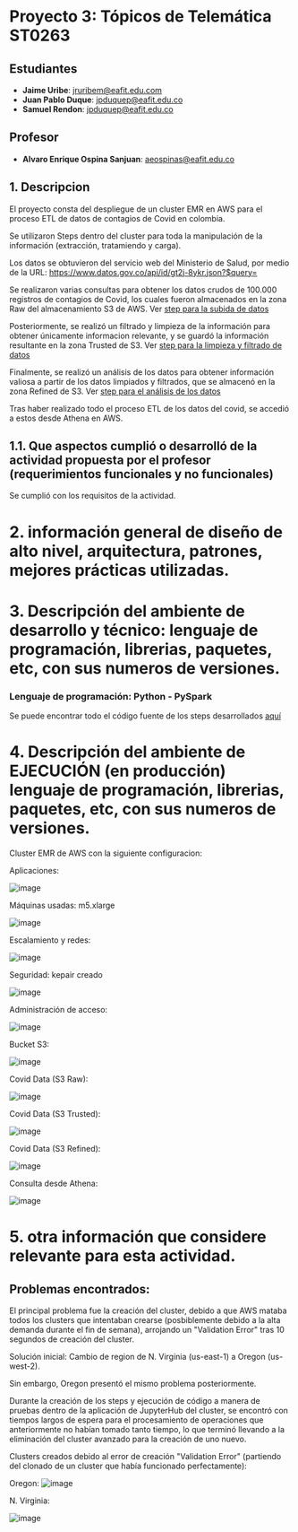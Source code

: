 # Proyecto 3: Tópicos de Telemática ST0263

## Estudiantes
- **Jaime Uribe**: jruribem@eafit.edu.com
- **Juan Pablo Duque**: jpduquep@eafit.edu.co
- **Samuel Rendon**: jpduquep@eafit.edu.co

## Profesor
- **Alvaro Enrique Ospina Sanjuan**: aeospinas@eafit.edu.co

## 1. Descripcion
El proyecto consta del despliegue de un cluster EMR en AWS para el proceso ETL de datos de contagios de Covid en colombia.

Se utilizaron Steps dentro del cluster para toda la manipulación de la información (extracción, tratamiendo y carga).

Los datos se obtuvieron del servicio web del Ministerio de Salud, por medio de la URL: https://www.datos.gov.co/api/id/gt2j-8ykr.json?$query=

Se realizaron varias consultas para obtener los datos crudos de 100.000 registros de contagios de Covid, los cuales fueron almacenados en la zona Raw del almacenamiento S3 de AWS.
Ver [step para la subida de datos](steps/upload_data_step.py)

Posteriormente, se realizó un filtrado y limpieza de la información para obtener únicamente informacion relevante, y se guardó la información resultante en la zona Trusted de S3.
Ver [step para la limpieza y filtrado de datos](steps/filter_and_clean_data_step.py)

Finalmente, se realizó un análisis de los datos para obtener información valiosa a partir de los datos limpiados y filtrados, que se almacenó en la zona Refined de S3.
Ver [step para el análisis de los datos](steps/data_analysis_step.py)


Tras haber realizado todo el proceso ETL de los datos del covid, se accedió a estos desde Athena en AWS.

## 1.1. Que aspectos cumplió o desarrolló de la actividad propuesta por el profesor (requerimientos funcionales y no funcionales)

Se cumplió con los requisitos de la actividad.


# 2. información general de diseño de alto nivel, arquitectura, patrones, mejores prácticas utilizadas.

# 3. Descripción del ambiente de desarrollo y técnico: lenguaje de programación, librerias, paquetes, etc, con sus numeros de versiones.

### Lenguaje de programación: Python  -  PySpark

Se puede encontrar todo el código fuente de los steps desarrollados [aquí](steps/)

# 4. Descripción del ambiente de EJECUCIÓN (en producción) lenguaje de programación, librerias, paquetes, etc, con sus numeros de versiones.

Cluster EMR de AWS con la siguiente configuracion:

Aplicaciones:

![image](https://github.com/user-attachments/assets/06724ca3-2f46-4824-9f5f-3de146ae6acf)


Máquinas usadas: m5.xlarge

![image](https://github.com/user-attachments/assets/89c3cd5c-e91c-4dc8-9429-a566a47d25f2)


Escalamiento y redes:

![image](https://github.com/user-attachments/assets/a2d7ded5-84de-4b81-885a-e20778e2b1a0)


Seguridad: kepair creado

![image](https://github.com/user-attachments/assets/b74658cf-4eff-4117-b187-270e321d8d34)


Administración de acceso:

![image](https://github.com/user-attachments/assets/19fe90db-241a-47da-a916-ae6c8e88b40c)


Bucket S3:

![image](https://github.com/user-attachments/assets/b65a11bb-f806-4c02-8003-db3a4c0f4e3e)


Covid Data (S3 Raw):

![image](https://github.com/user-attachments/assets/8f840bc6-0d82-4a3d-bafa-9b30430e5b14)


Covid Data (S3 Trusted):

![image](https://github.com/user-attachments/assets/15774704-8b44-4b42-bb63-a14857db3f2d)


Covid Data (S3 Refined):

![image](https://github.com/user-attachments/assets/681717b4-e438-4860-ad62-d404cfc8a642)


Consulta desde Athena:

![image](https://github.com/user-attachments/assets/af3e9025-2a9e-48b5-8540-4b860973727f)



# 5. otra información que considere relevante para esta actividad.

## Problemas encontrados:

El principal problema fue la creación del cluster, debido a que AWS mataba todos los clusters que intentaban crearse (posbiblemente debido a la alta demanda durante el fin de semana), arrojando un "Validation Error" tras 10 segundos de creación del cluster.

Solución inicial: Cambio de region de N. Virginia (us-east-1) a Oregon (us-west-2).

Sin embargo, Oregon presentó el mismo problema posteriormente.


Durante la creación de los steps y ejecución de código a manera de pruebas dentro de la aplicación de JupyterHub del cluster, se encontró con tiempos largos de espera para el procesamiento de operaciones que anteriormente no habían tomado tanto tiempo, lo que terminó llevando a la eliminación del cluster avanzado para la creación de uno nuevo.


Clusters creados debido al error de creación "Validation Error" (partiendo del clonado de un cluster que había funcionado perfectamente):

Oregon:
![image](https://github.com/user-attachments/assets/70adf00f-a083-4d6f-869a-9a46290bc357)

N. Virginia:

![image](https://github.com/user-attachments/assets/f8f27119-366d-4165-90d3-fca7bac618e9)


